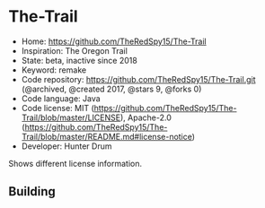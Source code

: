 # The-Trail

- Home: https://github.com/TheRedSpy15/The-Trail
- Inspiration: The Oregon Trail
- State: beta, inactive since 2018
- Keyword: remake
- Code repository: https://github.com/TheRedSpy15/The-Trail.git (@archived, @created 2017, @stars 9, @forks 0)
- Code language: Java
- Code license: MIT (https://github.com/TheRedSpy15/The-Trail/blob/master/LICENSE), Apache-2.0 (https://github.com/TheRedSpy15/The-Trail/blob/master/README.md#license-notice)
- Developer: Hunter Drum

Shows different license information.

## Building
